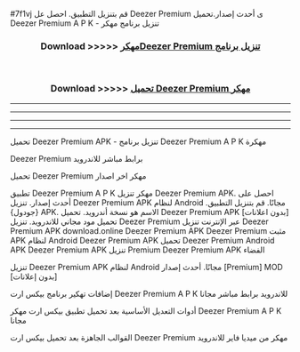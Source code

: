 #7f1vj قم بتنزيل التطبيق. احصل عل Deezer Premium  ى أحدث إصدار.تحميل Deezer Premium  A P K - تنزيل برنامج مهكر



<div align="center">
<h3>Download >>>>> <a href="https://ar-sites.web.app/?ar= Deezer Premium ">مهكرDeezer Premium  تنزيل برنامج</a></h3><br>

<h3>Download >>>>> <a href="https://ar-sites.web.app/?ar= Deezer Premium ">تحميل Deezer Premium  مهكر</a></h3>
</div>


----------------------------------------------------------

----------------------------------------------------------

----------------------------------------------------------

----------------------------------------------------------


تحميل Deezer Premium  APK - تنزيل برنامج Deezer Premium  A P K مهكرة

Deezer Premium  برابط مباشر للاندرويد

تحميل Deezer Premium  مهكر اخر اصدار

تطبيق Deezer Premium  A P K مهكر
تنزيل Deezer Premium  APK. احصل على أحدث إصدار.
تنزيل Deezer Premium  APK لنظام Android مجانًا.
قم بتنزيل التطبيق. {جودول} APK. الاسم هو نسخة أندرويد.
تحميل Deezer Premium  APK [بدون اعلانات]
تحميل مود مجاني للاندرويد.
تنزيل Deezer Premium  عبر الإنترنت
تنزيل Deezer Premium  APK
download.online Deezer Premium  APK
Deezer Premium  مثبت APK لنظام Android
Deezer Premium  APK
تحميل Deezer Premium  Android APK
Deezer Premium  APK تنزيل Premium
Deezer Premium  APK الفضاء

تنزيل Deezer Premium  APK لنظام Android مجانًا. أحدث إصدار [Premium] MOD [بدون إعلانات]

إضافات تهكير برنامج بيكس ارت Deezer Premium  A P K للاندرويد برابط مباشر مجانا

أدوات التعديل الأساسية بعد تحميل تطبيق بيكس ارت مهكر Deezer Premium  A P K مجانا

القوالب الجاهزة بعد تحميل بيكس ارت Deezer Premium  مهكر من ميديا فاير للاندرويد



